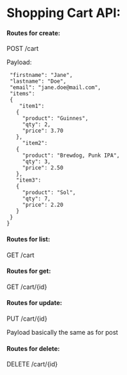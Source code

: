 # Shopping Cart API:

#### Routes for create:

POST /cart

Payload:

```
 "firstname": "Jane",
 "lastname": "Doe",
 "email": "jane.doe@mail.com", 
 "items":
 {
    "item1":
   {
     "product": "Guinnes",
     "qty": 2,
     "price": 3.70
   },
     "item2":
   {
     "product": "Brewdog, Punk IPA",
     "qty": 3,
     "price": 2.50
   },
   "item3":
   {
     "product": "Sol",
     "qty": 7,
     "price": 2.20
   }
 }
}
```

#### Routes for list:

GET /cart

#### Routes for get:

GET /cart/{id}

#### Routes for update:

PUT /cart/{id}

Payload basically the same as for post

#### Routes for delete:

DELETE /cart/{id}

